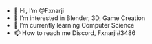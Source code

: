 - 👋 Hi, I’m @Fxnarji
- 👀 I’m interested in Blender, 3D, Game Creation
- 🌱 I’m currently learning Computer Science
- 📫 How to reach me Discord, Fxnarji#3486

<!---
Fxnarji/Fxnarji is a ✨ special ✨ repository because its `README.md` (this file) appears on your GitHub profile.
You can click the Preview link to take a look at your changes.
--->
